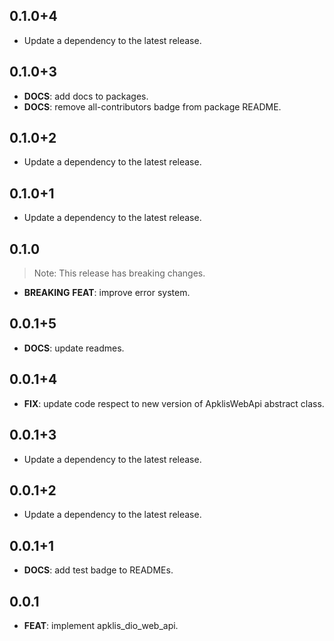 ## 0.1.0+4

 - Update a dependency to the latest release.

## 0.1.0+3

 - **DOCS**: add docs to packages.
 - **DOCS**: remove all-contributors badge from package README.

## 0.1.0+2

 - Update a dependency to the latest release.

## 0.1.0+1

 - Update a dependency to the latest release.

## 0.1.0

> Note: This release has breaking changes.

 - **BREAKING** **FEAT**: improve error system.

## 0.0.1+5

 - **DOCS**: update readmes.

## 0.0.1+4

 - **FIX**: update code respect to new version of ApklisWebApi abstract class.

## 0.0.1+3

 - Update a dependency to the latest release.

## 0.0.1+2

 - Update a dependency to the latest release.

## 0.0.1+1

 - **DOCS**: add test badge to READMEs.

## 0.0.1

 - **FEAT**: implement apklis_dio_web_api.

